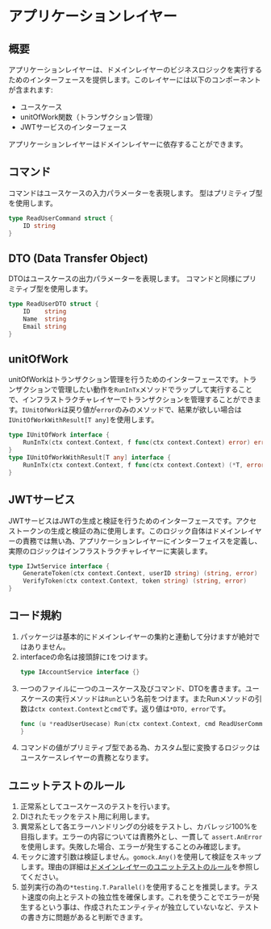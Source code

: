 # アプリケーションレイヤー

## 概要
アプリケーションレイヤーは、ドメインレイヤーのビジネスロジックを実行するためのインターフェースを提供します。このレイヤーには以下のコンポーネントが含まれます:
- ユースケース
- unitOfWork関数（トランザクション管理）
- JWTサービスのインターフェース

アプリケーションレイヤーはドメインレイヤーに依存することができます。

## コマンド
コマンドはユースケースの入力パラメーターを表現します。
型はプリミティブ型を使用します。
```go
type ReadUserCommand struct {
	ID string
}
```

## DTO (Data Transfer Object)
DTOはユースケースの出力パラメーターを表現します。
コマンドと同様にプリミティブ型を使用します。
```go
type ReadUserDTO struct {
	ID    string
	Name  string
	Email string
}
```

## unitOfWork
unitOfWorkはトランザクション管理を行うためのインターフェースです。トランザクションで管理したい動作を`RunInTx`メソッドでラップして実行することで、インフラストラクチャレイヤーでトランザクションを管理することができます。`IUnitOfWork`は戻り値が`error`のみのメソッドで、結果が欲しい場合は`IUnitOfWorkWithResult[T any]`を使用します。
```go
type IUnitOfWork interface {
	RunInTx(ctx context.Context, f func(ctx context.Context) error) error
}
type IUnitOfWorkWithResult[T any] interface {
	RunInTx(ctx context.Context, f func(ctx context.Context) (*T, error)) (*T, error)
}
```

## JWTサービス
JWTサービスはJWTの生成と検証を行うためのインターフェースです。アクセストークンの生成と検証の為に使用します。このロジック自体はドメインレイヤーの責務では無い為、アプリケーションレイヤーにインターフェイスを定義し、実際のロジックはインフラストラクチャレイヤーに実装します。
```go
type IJwtService interface {
	GenerateToken(ctx context.Context, userID string) (string, error)
	VerifyToken(ctx context.Context, token string) (string, error)
}
```

## コード規約
1. パッケージは基本的にドメインレイヤーの集約と連動して分けますが絶対ではありません。
2. interfaceの命名は接頭辞に`I`をつけます。
    ```go
    type IAccountService interface {}
    ```
3. 一つのファイルに一つのユースケース及びコマンド、DTOを書きます。ユースケースの実行メソッドは`Run`という名前をつけます。またRunメソッドの引数は`ctx context.Context`と`cmd`です。返り値は`*DTO, error`です。
    ```go
    func (u *readUserUsecase) Run(ctx context.Context, cmd ReadUserCommand) (*ReadUserDTO, error) {
    }
    ```
4. コマンドの値がプリミティブ型である為、カスタム型に変換するロジックはユースケースレイヤーの責務となります。

## ユニットテストのルール
1. 正常系としてユースケースのテストを行います。
2. DIされたモックをテスト用に利用します。
3. 異常系として各エラーハンドリングの分岐をテストし、カバレッジ100%を目指します。エラーの内容については責務外とし、一貫して `assert.AnError`を使用します。失敗した場合、エラーが発生することのみ確認します。
4. モックに渡す引数は検証しません。`gomock.Any()`を使用して検証をスキップします。理由の詳細は[ドメインレイヤーのユニットテストのルール](../domain/README.md#ユニットテストのルール)を参照してください。
5. 並列実行の為の`*testing.T.Parallel()`を使用することを推奨します。テスト速度の向上とテストの独立性を確保します。これを使うことでエラーが発生するという事は、作成されたエンティティが独立していないなど、テストの書き方に問題があると判断できます。

